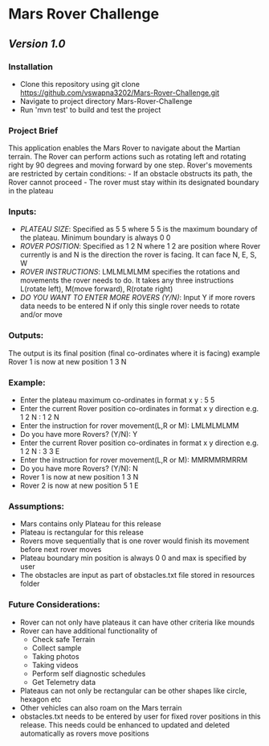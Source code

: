 # **Mars Rover Challenge** 
## ***Version 1.0*** 

### **Installation**
- Clone this repository using
  git clone https://github.com/vswapna3202/Mars-Rover-Challenge.git
- Navigate to project directory Mars-Rover-Challenge
- Run 'mvn test' to build and test the project

### **Project Brief**
This application enables the Mars Rover to navigate about the Martian terrain. The
Rover can perform actions such as rotating left and rotating right by 90 degrees and moving forward by one step. Rover's movements are restricted by certain conditions:
    - If an obstacle obstructs its path, the Rover cannot proceed
    - The rover must stay within its designated boundary in the plateau

### **Inputs:**
- <em>PLATEAU SIZE</em>: Specified as 5 5 where 5 5 is the maximum boundary of the plateau. Minimum 
  boundary is always 0 0
- <em>ROVER POSITION</em>: Specified as 1 2 N where 1 2 are position where Rover currently is and
  N is the direction the rover is facing. It can face N, E, S, W
- <em>ROVER INSTRUCTIONS</em>: LMLMLMLMM specifies the rotations and movements the rover needs to 
  do. It takes any three instructions L(rotate left), M(move forward), R(rotate right)
- <em>DO YOU WANT TO ENTER MORE ROVERS (Y/N)</em>: Input Y if more rovers data needs to be entered
  N if only this single rover needs to rotate and/or move

### **Outputs:**
The output is its final position (final co-ordinates where it is facing) example
Rover 1 is now at new position 1 3 N

### **Example:**
- Enter the plateau maximum co-ordinates in format x y : 5 5
- Enter the current Rover position co-ordinates in format x y direction e.g. 1 2 N : 1 2 N
- Enter the instruction for rover movement(L,R or M): LMLMLMLMM
- Do you have more Rovers? (Y/N): Y
- Enter the current Rover position co-ordinates in format x y direction e.g. 1 2 N : 3 3 E
- Enter the instruction for rover movement(L,R or M): MMRMMRMRRM
- Do you have more Rovers? (Y/N): N
- Rover 1 is now at new position 1 3 N
- Rover 2 is now at new position 5 1 E

### **Assumptions:**
- Mars contains only Plateau for this release
- Plateau is rectangular for this release
- Rovers move sequentially that is one rover would finish its movement before next
  rover moves
- Plateau boundary min position is always 0 0 and max is specified by user
- The obstacles are input as part of obstacles.txt file stored in resources folder

### **Future Considerations:**
- Rover can not only have plateaus it can have other criteria like mounds 
- Rover can have additional functionality of 
    - Check safe Terrain
    - Collect sample 
    - Taking photos 
    - Taking videos
    - Perform self diagnostic schedules
    - Get Telemetry data
- Plateaus can not only be rectangular can be other shapes like circle, hexagon etc
- Other vehicles can also roam on the Mars terrain
- obstacles.txt needs to be entered by user for fixed rover positions in this release. 
  This needs could be enhanced to updated and deleted automatically as rovers move 
  positions
  